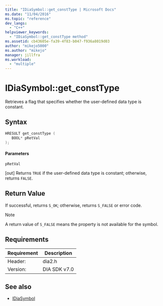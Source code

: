 ```yaml
---
title: "IDiaSymbol::get_constType | Microsoft Docs"
ms.date: "11/04/2016"
ms.topic: "reference"
dev_langs:
  - "C++"
helpviewer_keywords:
  - "IDiaSymbol::get_constType method"
ms.assetid: cb43605e-fa39-4f83-b047-f936a8019d03
author: "mikejo5000"
ms.author: "mikejo"
manager: jillfra
ms.workload:
  - "multiple"
---
```

# IDiaSymbol::get_constType
Retrieves a flag that specifies whether the user-defined data type is constant.

## Syntax

```C++
HRESULT get_constType ( 
   BOOL* pRetVal
);
```

#### Parameters
 `pRetVal`

[out] Returns `TRUE` if the user-defined data type is constant; otherwise, returns `FALSE`.

## Return Value
 If successful, returns `S_OK`; otherwise, returns `S_FALSE` or error code.

> [!NOTE]
> A return value of `S_FALSE` means the property is not available for the symbol.

## Requirements

|Requirement|Description|
|-----------------|-----------------|
|Header:|dia2.h|
|Version:|DIA SDK v7.0|

## See also
- [IDiaSymbol](../../debugger/debug-interface-access/idiasymbol.md)